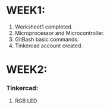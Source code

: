# WEEK1:
1) Worksheet1 completed.
2) Microprocessor and Microcontroller.
3) GitBash basic commands.
4) Tinkercad account created.

# WEEK2:
### Tinkercad:
1) RGB LED

